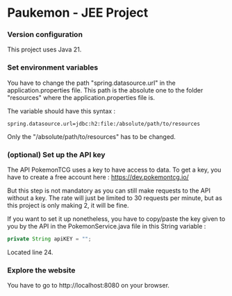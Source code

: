 # Paukemon - JEE Project

### Version configuration

This project uses Java 21.

### Set environment variables

You have to change the path "spring.datasource.url" in the application.properties file.
This path is the absolute one to the folder "resources" where the application.properties file is.

The variable should have this syntax :
```
spring.datasource.url=jdbc:h2:file:/absolute/path/to/resources
```
Only the "/absolute/path/to/resources" has to be changed.

### (optional) Set up the API key

The API PokemonTCG uses a key to have access to data. To get a key, you have to create a free account here : https://dev.pokemontcg.io/

But this step is not mandatory as you can still make requests to the API without a key. The rate will just be limited to 30 requests per minute, but as this project is only making 2, it will be fine.

If you want to set it up nonetheless, you have to copy/paste the key given to you by the API in the PokemonService.java file in this String variable : 
```java
private String apiKEY = "";
```
Located line 24.

### Explore the website

You have to go to http://localhost:8080 on your browser.
